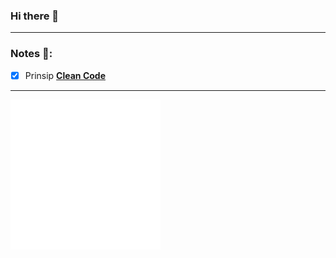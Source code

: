 ### Hi there 👋
___
### Notes 📝:
- [X] Prinsip [**Clean Code**](https://github.com/dropbugs/notes/blob/main/CleanCode.md)
___
![](./icon.svg)

